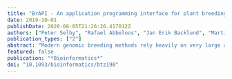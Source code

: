 ```yaml
---
title: "BrAPI - An application programming interface for plant breeding applications"
date: 2019-10-01
publishDate: 2020-08-05T21:26:26.417012Z
authors: ["Peter Selby", "Rafael Abbeloos", "Jan Erik Backlund", "Martin Basterrechea Salido", "Guillaume Bauchet", "Omar E. Benites-Alfaro", "Clay Birkett", "Viana C. Calaminos", "Pierre Carceller", "Guillaume Cornut", "Bruno Vasques Costa", "Jeremy D. Edwards", "Richard Finkers", "Star Yanxin Gao", "Mehmood Ghaffar", "Philip Glaser", "Valentin Guignon", "Puthick Hok", "Andrzej Kilian", "Patrick König", "Jack Elendil B. Lagare", "Matthias Lange", "Marie Angélique Laporte", "Pierre Larmande", "David S. Lebauer", "David A. Lyon", "David S. Marshall", "Dave Matthews", "Iain Milne", "Naymesh Mistry", "Nicolas Morales", "Lukas A. Mueller", "Pascal Neveu", "Evangelia Papoutsoglou", "Brian Pearce", "Ivan Perez-Masias", "Cyril Pommier", "Ricardo H. Ramírez-González", "Abhishek Rathore", "Angel Manica Raquel", "Sebastian Raubach", "Trevor Rife", "Kelly Robbins", "Mathieu Rouard", "Chaitanya Sarma", "Uwe Scholz", "Guilhem Sempéré", "Paul D. Shaw", "Reinhard Simon", "Nahuel Soldevilla", "Gordon Stephen", "Qi Sun", "Clarysabel Tovar", "Grzegorz Uszynski", "Maikel Verouden", "Jonathan Wren"]
publication_types: ["2"]
abstract: "Modern genomic breeding methods rely heavily on very large amounts of phenotyping and genotyping data, presenting new challenges in effective data management and integration. Recently, the size and complexity of datasets have increased significantly, with the result that data are often stored on multiple systems. As analyses of interest increasingly require aggregation of datasets from diverse sources, data exchange between disparate systems becomes a challenge. Results: To facilitate interoperability among breeding applications, we present the public plant Breeding Application Programming Interface (BrAPI). BrAPI is a standardized web service API specification. The development of BrAPI is a collaborative, community-based initiative involving a growing global community of over a hundred participants representing several dozen institutions and companies. Development of such a standard is recognized as critical to a number of important large breeding system initiatives as a foundational technology. The focus of the first version of the API is on providing services for connecting systems and retrieving basic breeding data including germplasm, study, observation, and marker data. A number of BrAPI-enabled applications, termed BrAPPs, have been written, that take advantage of the emerging support of BrAPI by many databases. Availability and implementation: More information on BrAPI, including links to the specification, test suites, BrAPPs, and sample implementations is available at https://brapi.org/. The BrAPI specification and the developer tools are provided as free and open source."
featured: false
publication: "*Bioinformatics*"
doi: "10.1093/bioinformatics/btz190"
---
```


